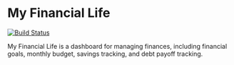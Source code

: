# My Financial Life

[![Build Status](https://travis-ci.com/BekahT/financial-life.svg?branch=master)](https://travis-ci.com/BekahT/financial-life)

My Financial Life is a dashboard for managing finances, including financial goals, monthly budget, savings tracking, and debt payoff tracking.
